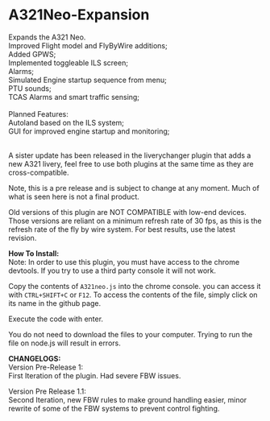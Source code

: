 # A321Neo-Expansion
Expands the A321 Neo.<br>
Improved Flight model and FlyByWire additions;<br>
Added GPWS;<br>
Implemented toggleable ILS screen;<br>
Alarms;<br>
Simulated Engine startup sequence from menu;<br>
PTU sounds;<br>
TCAS Alarms and smart traffic sensing;<br>
<br>
Planned Features:<br>
Autoland based on the ILS system;<br>
GUI for improved engine startup and monitoring;<br>
<br>

A sister update has been released in the liverychanger plugin that adds a new A321 livery, feel free to use both plugins at the same time as they are cross-compatible.

Note, this is a pre release and is subject to change at any moment. Much of what is seen here is not a final product.

Old versions of this plugin are NOT COMPATIBLE with low-end devices. Those versions are reliant on a minimum refresh rate of 30 fps, as this is the refresh rate of the fly by wire system. For best results, use the latest revision.

**How To Install:**<br>
Note: In order to use this plugin, you must have access to the chrome devtools. If you try to use a third party console it will not work.<br>

Copy the contents of `A321neo.js` into the chrome console. you can access it with `CTRL+SHIFT+C` or `F12`. To access the contents of the file, simply click on its name in the github page.<br>

Execute the code with enter.<br>

You do not need to download the files to your computer. Trying to run the file on node.js will result in errors.

**CHANGELOGS:**<br>
Version Pre-Release 1:<br>
  First Iteration of the plugin. Had severe FBW issues.
  
Version Pre Release 1.1:<br>
  Second Iteration, new FBW rules to make ground handling easier, minor rewrite of some of the FBW systems to prevent control fighting.
